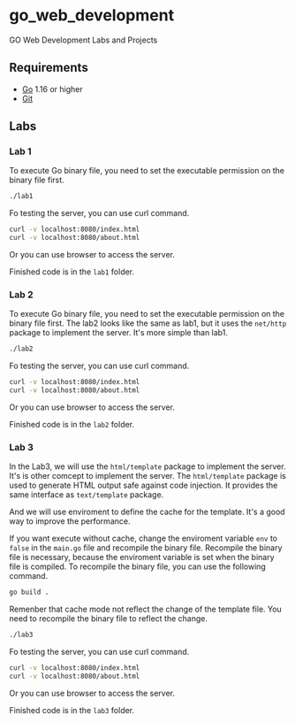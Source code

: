 # go_web_development

GO Web Development Labs and Projects

## Requirements

- [Go](https://golang.org/dl/) 1.16 or higher
- [Git](https://git-scm.com/downloads)

## Labs

### Lab 1

To execute Go binary file, you need to set the executable permission on the binary file first.

```bash
./lab1
```

Fo testing the server, you can use curl command.

```bash
curl -v localhost:8080/index.html
curl -v localhost:8080/about.html
```

Or you can use browser to access the server.

Finished code is in the `lab1` folder.

### Lab 2

To execute Go binary file, you need to set the executable permission on the binary file first.
The lab2 looks like the same as lab1, but it uses the `net/http` package to implement the server.
It's more simple than lab1.

```bash
./lab2
```

Fo testing the server, you can use curl command.

```bash
curl -v localhost:8080/index.html
curl -v localhost:8080/about.html
```

Or you can use browser to access the server.

Finished code is in the `lab2` folder.

### Lab 3

In the Lab3, we will use the `html/template` package to implement the server. It's is other comcept to implement the server.
The `html/template` package is used to generate HTML output safe against code injection. It provides the same interface as `text/template` package.

And we will use enviroment to define the cache for the template. It's a good way to improve the performance.

If you want execute without cache, change the enviroment variable `env` to `false` in the `main.go` file and recompile the binary file.
Recompile the binary file is necessary, because the enviroment variable is set when the binary file is compiled.
To recompile the binary file, you can use the following command.

```bash
go build .
```

Remenber that cache mode not reflect the change of the template file. You need to recompile the binary file to reflect the change.

```bash
./lab3
```

Fo testing the server, you can use curl command.

```bash
curl -v localhost:8080/index.html
curl -v localhost:8080/about.html
```

Or you can use browser to access the server.

Finished code is in the `lab3` folder.
